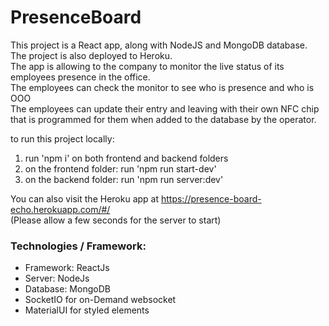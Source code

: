 # PresenceBoard

This project is a React app, along with NodeJS and MongoDB database. The project is also deployed to Heroku. <br />
The app is allowing to the company to monitor the live status of its employees presence in the office. <br />
The employees can check the monitor to see who is presence and who is OOO <br />
The employees can update their entry and leaving with their own NFC chip that is programmed for them when added to the database by the operator. <br />

to run this project locally:

1. run 'npm i' on both frontend and backend folders
2. on the frontend folder: run 'npm run start-dev'
3. on the backend folder: run 'npm run server:dev'

You can also visit the Heroku app at https://presence-board-echo.herokuapp.com/#/ <br/>
(Please allow a few seconds for the server to start)

### Technologies / Framework:

-   Framework: ReactJs
-   Server: NodeJs
-   Database: MongoDB
-   SocketIO for on-Demand websocket
-   MaterialUI for styled elements
